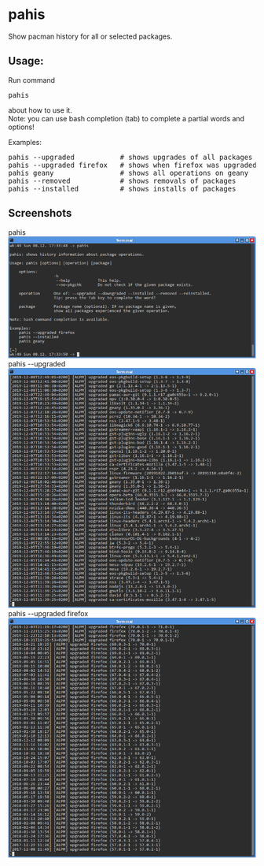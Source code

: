 # pahis
Show pacman history for all or selected packages.

## Usage:
Run command
<pre>
pahis
</pre>
about how to use it.<br>
Note: you can use bash completion (tab) to complete a partial words and options!

Examples:
<pre>
pahis --upgraded           # shows upgrades of all packages
pahis --upgraded firefox   # shows when firefox was upgraded
pahis geany                # shows all operations on geany
pahis --removed            # shows removals of packages
pahis --installed          # shows installs of packages
</pre>

## Screenshots
pahis
![](pahis1.png)
pahis --upgraded
![](pahis2.png)
pahis --upgraded firefox
![](pahis3.png)
